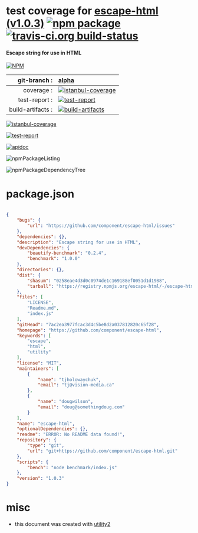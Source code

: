 # test coverage for  [escape-html (v1.0.3)](https://github.com/component/escape-html)  [![npm package](https://img.shields.io/npm/v/npmtest-escape-html.svg?style=flat-square)](https://www.npmjs.org/package/npmtest-escape-html) [![travis-ci.org build-status](https://api.travis-ci.org/npmtest/node-npmtest-escape-html.svg)](https://travis-ci.org/npmtest/node-npmtest-escape-html)
#### Escape string for use in HTML

[![NPM](https://nodei.co/npm/escape-html.png?downloads=true)](https://www.npmjs.com/package/escape-html)

| git-branch : | [alpha](https://github.com/npmtest/node-npmtest-escape-html/tree/alpha)|
|--:|:--|
| coverage : | [![istanbul-coverage](https://npmtest.github.io/node-npmtest-escape-html/build/coverage.badge.svg)](https://npmtest.github.io/node-npmtest-escape-html/build/coverage.html/index.html)|
| test-report : | [![test-report](https://npmtest.github.io/node-npmtest-escape-html/build/test-report.badge.svg)](https://npmtest.github.io/node-npmtest-escape-html/build/test-report.html)|
| build-artifacts : | [![build-artifacts](https://npmtest.github.io/node-npmtest-escape-html/glyphicons_144_folder_open.png)](https://github.com/npmtest/node-npmtest-escape-html/tree/gh-pages/build)|

[![istanbul-coverage](https://npmtest.github.io/node-npmtest-escape-html/build/screenCapture.buildCustomOrg.browser.coverage.html.png)](https://npmtest.github.io/node-npmtest-escape-html/build/coverage.html/index.html)

[![test-report](https://npmtest.github.io/node-npmtest-escape-html/build/screenCapture.buildCustomOrg.browser.%252Fhome%252Ftravis%252Fbuild%252Fnpmtest%252Fnode-npmtest-escape-html%252Ftmp%252Fbuild%252Ftest-report.html.png)](https://npmtest.github.io/node-npmtest-escape-html/build/test-report.html)

[![apidoc](https://npmdoc.github.io/node-npmdoc-escape-html/build/screenCapture.buildApidoc.browser.%252Fhome%252Ftravis%252Fbuild%252Fnpmdoc%252Fnode-npmdoc-escape-html%252Ftmp%252Fbuild%252Fapidoc.html.png)](https://npmdoc.github.io/node-npmdoc-escape-html/build/apidoc.html)

![npmPackageListing](https://npmtest.github.io/node-npmtest-escape-html/build/screenCapture.npmPackageListing.svg)

![npmPackageDependencyTree](https://npmtest.github.io/node-npmtest-escape-html/build/screenCapture.npmPackageDependencyTree.svg)



# package.json

```json

{
    "bugs": {
        "url": "https://github.com/component/escape-html/issues"
    },
    "dependencies": {},
    "description": "Escape string for use in HTML",
    "devDependencies": {
        "beautify-benchmark": "0.2.4",
        "benchmark": "1.0.0"
    },
    "directories": {},
    "dist": {
        "shasum": "0258eae4d3d0c0974de1c169188ef0051d1d1988",
        "tarball": "https://registry.npmjs.org/escape-html/-/escape-html-1.0.3.tgz"
    },
    "files": [
        "LICENSE",
        "Readme.md",
        "index.js"
    ],
    "gitHead": "7ac2ea3977fcac3d4c5be8d2a037812820c65f28",
    "homepage": "https://github.com/component/escape-html",
    "keywords": [
        "escape",
        "html",
        "utility"
    ],
    "license": "MIT",
    "maintainers": [
        {
            "name": "tjholowaychuk",
            "email": "tj@vision-media.ca"
        },
        {
            "name": "dougwilson",
            "email": "doug@somethingdoug.com"
        }
    ],
    "name": "escape-html",
    "optionalDependencies": {},
    "readme": "ERROR: No README data found!",
    "repository": {
        "type": "git",
        "url": "git+https://github.com/component/escape-html.git"
    },
    "scripts": {
        "bench": "node benchmark/index.js"
    },
    "version": "1.0.3"
}
```



# misc
- this document was created with [utility2](https://github.com/kaizhu256/node-utility2)
